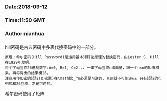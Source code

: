 ###
###    Date:2018-09-12
###   Time:11:50 GMT
###  Author:nianhua
###

hill密码是古典密码中多表代换密码中的一部分。</br>
````
原理：希尔密码(Hill Password)是运用基本矩阵论原理的替换密码，由Lester S. Hill在1929年发明。
每个字母当作26进制数字:A=0, B=1, C=2... 一串字母当成n维向量，跟一个n×n的矩阵相乘，再将得出的结果模26。
注意用作加密的矩阵(即密匙)在\mathbb_^n必须是可逆的，否则就不可能译码。只有矩阵的行列式和26互质，才是可逆的。
````
希尔密码使用了矩阵

